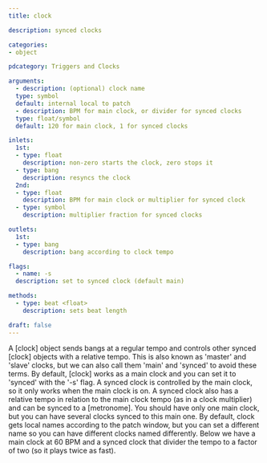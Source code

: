 ```yaml
---
title: clock

description: synced clocks

categories:
- object

pdcategory: Triggers and Clocks

arguments:
  - description: (optional) clock name
  type: symbol
  default: internal local to patch
  - description: BPM for main clock, or divider for synced clocks
  type: float/symbol
  default: 120 for main clock, 1 for synced clocks

inlets:
  1st:
  - type: float
    description: non-zero starts the clock, zero stops it
  - type: bang
    description: resyncs the clock
  2nd:
  - type: float
    description: BPM for main clock or multiplier for synced clock
  - type: symbol 
    description: multiplier fraction for synced clocks

outlets:
  1st:
  - type: bang
    description: bang according to clock tempo

flags:
  - name: -s
  description: set to synced clock (default main)

methods:
  - type: beat <float>
    description: sets beat length

draft: false
---
```


A [clock] object sends bangs at a regular tempo and controls other synced [clock] objects with a relative tempo. This is also known as 'master' and 'slave' clocks, but we can also call them 'main' and 'synced' to avoid these terms.
By default, [clock] works as a main clock and you can set it to 'synced' with the '-s' flag. A synced clock is controlled by the main clock, so it only works when the main clock is on. A synced clock also has a relative tempo in relation to the main clock tempo (as in a clock multiplier) and can be synced to a [metronome].
You should have only one main clock, but you can have several clocks synced to this main one. By default, clock gets local names according to the patch window, but you can set a different name so you can have different clocks named differently.
Below we have a main clock at 60 BPM and a synced clock that divider the tempo to a factor of two (so it plays twice as fast).
